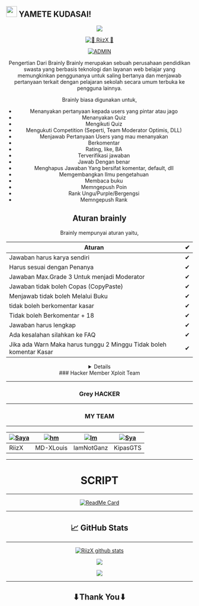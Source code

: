 ## <img src="https://github.com/TheDudeThatCode/TheDudeThatCode/blob/master/Assets/Hi.gif" width="29px"> YAMETE KUDASAI!
<p align="center">
<img src="https://user-images.githubusercontent.com/RiizX/https://www.wallpaperbetter.com/wallpaper/637/464/851/gameglobe-action-adventure-2K-wallpaper.jpg"
  </p>
<br>
<p align="center">
 <a href="#"><img title="🐊 RiizX 🐊" src="https://img.shields.io/badge/RiizX-green?colorA=%23ff0000&colorB=%23017e40&style=for-the-badge"></a>
</p>
<p align="center">
<a href="https://github.com/RiizX"><img title="ADMIN" src="https://img.shields.io/badge/AUTHOR-RiizX-blue.svg?style=for-the-badge&logo=github"></a>
</p>
<div align="center">  
  Pengertian Dari Brainly
  Brainly merupakan sebuah perusahaan pendidikan swasta yang berbasis teknologi dan layanan web belajar yang memungkinkan penggunanya untuk saling bertanya dan menjawab pertanyaan terkait dengan pelajaran sekolah secara umum terbuka ke pengguna lainnya.

Brainly biasa digunakan untuk,
- Menanyakan pertanyaan kepada users yang pintar atau jago
- Menanyakan Quiz
- Mengikuti Quiz
- Mengukuti Competition (Seperti, Team Moderator Optimis, DLL)
- Menjawab Pertanyaan Users yang mau menanyakan
- Berkomentar 
- Rating, like, BA
- Terverifikasi jawaban
- Jawab Dengan benar
- Menghapus Jawaban Yang bersifat komentar, default, dll
- Memgembangkan Ilmu pengetahuan
- Membaca buku
- Memngepush Poin
- Rank Ungu/Purple/Bergengsi
- Memngepush Rank

## Aturan brainly

Brainly mempunyai aturan yaitu,

|Aturan|✔|
|------|--|
|Jawaban harus karya sendiri|✔|
|Harus sesuai dengan Penanya|✔|
|Jawaban Max.Grade 3 Untuk menjadi Moderator|✔|
|Jawaban tidak boleh Copas (CopyPaste)|✔|
|Menjawab tidak boleh Melalui Buku|✔|
|tidak boleh berkomentar kasar|✔|
|Tidak boleh Berkomentar + 18|✔|
|Jawaban harus lengkap|✔|
|Ada kesalahan silahkan ke FAQ |✔|
|Jika ada Warn Maka harus tunggu 2 Minggu Tidak boleh komentar Kasar|✔

<details>
  
  
  >Slow Or Fast Respons
  
  >VIRTEX Is My Dairy
  
  >Hacker Or Hacker War
  
  </details>
### Hacker Member Xploit Team

--------

### Grey HACKER 
--------
### MY TEAM
---------

| [![Saya](https://github.com/Riizx.png?size=1000)](https://github.com/RiizX) | [![hm](https://github.com/MD-XLouis.png?size=1000)](https://github.com/MD-XLouis) | [![lm](https://github.com/IamNotGanz.png?size=1000)](https://github.com/IamNotGanz) | [![Sya](https://github.com/KipasGTS.png?size=1000)](https://github.com/KipasGTS)|
|------|------|------|------|
| RiizX | MD-XLouis | IamNotGanz | KipasGTS | [![Saya]
  
  ------------------

# SCRIPT 
---------

<p align="center">
  
[![ReadMe Card](https://github-readme-stats.vercel.app/api/pin/?username=RiizX&repo=RiizX&theme=highcontrast)](https://github.com/IamNotGanZ)

</p>

-----------
## 📈 GitHub Stats

-----------

<p align="center">
<a href="https://github.com/RiizX/github-readme-stats">
  <img align="center" src="https://github-readme-stats.anuraghazra1.vercel.app/api?username=RiizX&show_icons=true&include_all_commits=true&theme=material-white" alt="RiizX github stats" />
</a>
</p>

<p align="center">
<a href="https://github.com/RiizX/github-readme-stats">
  <!-- Change the `github-readme-stats.anuraghazra1.vercel.app` to `github-readme-stats.vercel.app`  -->
  <img align="center" src="https://github-readme-stats.anuraghazra1.vercel.app/api/top-langs/?username=RiizX&layout=compact&theme=material-white" /
  </p>
   

  <p align="center">
  </a>
  <img src="https://komarev.com/ghpvc/?username=RiizX&label=VIEWS&style=flat-square&color=orange" />
</p>

--------

## ⬇Thank You⬇


